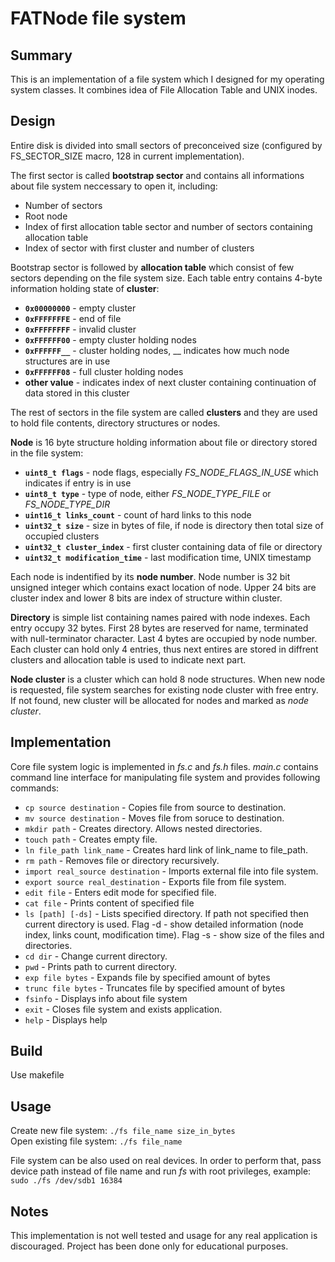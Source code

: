 # FATNode file system

## Summary
This is an implementation of a file system which I designed for my operating system classes. It combines idea of File Allocation Table and UNIX inodes.

## Design
Entire disk is divided into small sectors of preconceived size (configured by FS_SECTOR_SIZE macro, 128 in current implementation).

The first sector is called **bootstrap sector** and contains all informations about file system neccessary to open it, including:
* Number of sectors
* Root node
* Index of first allocation table sector and number of sectors containing allocation table
* Index of sector with first cluster and number of clusters

Bootstrap sector is followed by **allocation table** which consist of few sectors depending on the file system size. Each table entry contains 4-byte information holding state of **cluster**:
* **```0x00000000```** - empty cluster
* **```0xFFFFFFFE```** - end of file
* **```0xFFFFFFFF```** - invalid cluster
* **```0xFFFFFF00```** - empty cluster holding nodes
* **```0xFFFFFF__```** - cluster holding nodes, __ indicates how much node structures are in use
* **```0xFFFFFF08```** - full cluster holding nodes
* **other value** - indicates index of next cluster containing continuation of data stored in this cluster

The rest of sectors in the file system are called **clusters** and they are used to hold file contents, directory structures or nodes.

**Node** is 16 byte structure holding information about file or directory stored in the file system:
* **```uint8_t flags```** - node flags, especially *FS_NODE_FLAGS_IN_USE* which indicates if entry is in use
* **```uint8_t type```** - type of node, either *FS_NODE_TYPE_FILE* or *FS_NODE_TYPE_DIR*
* **```uint16_t links_count```** - count of hard links to this node
* **```uint32_t size```** - size in bytes of file, if node is directory then total size of occupied clusters
* **```uint32_t cluster_index```** - first cluster containing data of file or directory
* **```uint32_t modification_time```** - last modification time, UNIX timestamp

Each node is indentified by its **node number**. Node number is 32 bit unsigned integer which contains exact location of node. Upper 24 bits are cluster index and lower 8 bits are index of structure within cluster.

**Directory** is simple list containing names paired with node indexes. Each entry occupy 32 bytes. First 28 bytes are reserved for name, terminated with null-terminator character. Last 4 bytes are occupied by node number. Each cluster can hold only 4 entries, thus next entires are stored in diffrent clusters and allocation table is used to indicate next part.

**Node cluster** is a cluster which can hold 8 node structures. When new node is requested, file system searches for existing node cluster with free entry. If not found, new cluster will be allocated for nodes and marked as *node cluster*.

## Implementation
Core file system logic is implemented in *fs.c* and *fs.h* files. *main.c* contains command line interface for manipulating file system and provides following commands:
* ```cp source destination``` - Copies file from source to destination.
* ```mv source destination``` - Moves file from soruce to destination.
* ```mkdir path``` - Creates directory. Allows nested directories.
* ```touch path``` - Creates empty file.
* ```ln file_path link_name``` - Creates hard link of link_name to file_path.
* ```rm path``` - Removes file or directory recursively.
* ```import real_source destination``` - Imports external file into file system.
* ```export source real_destination``` - Exports file from file system.
* ```edit file``` - Enters edit mode for specified file.
* ```cat file``` - Prints content of specified file
* ```ls [path] [-ds]``` - Lists specified directory. If path not specified then current directory is used. Flag -d - show detailed information (node index, links count, modification time). Flag -s - show size of the files and directories.
* ```cd dir``` - Change current directory.
* ```pwd``` - Prints path to current directory.
* ```exp file bytes``` - Expands file by specified amount of bytes
* ```trunc file bytes``` - Truncates file by specified amount of bytes
* ```fsinfo``` - Displays info about file system
* ```exit``` - Closes file system and exists application.
* ```help``` - Displays help

## Build
Use makefile

## Usage
Create new file system: ```./fs file_name size_in_bytes```  
Open existing file system: ```./fs file_name```

File system can be also used on real devices. In order to perform that, pass device path instead of file name and run *fs* with root privileges, example:  
```sudo ./fs /dev/sdb1 16384```

## Notes
This implementation is not well tested and usage for any real application is discouraged. Project has been done only for educational purposes.